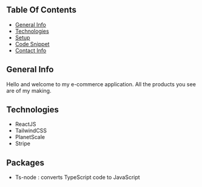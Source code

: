 ## Table Of Contents

* [General Info](#general-info)
* [Technologies](#technologies)
* [Setup](#setup)
* [Code Snippet](#code-snippet)
* [Contact Info](#contact-info)

## General Info
Hello and welcome to my e-commerce application. All the products you see are of my making.
## Technologies 

* ReactJS
* TailwindCSS
* PlanetScale
* Stripe

## Packages 

* Ts-node : converts TypeScript code to JavaScript
